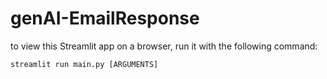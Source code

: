 # genAI-EmailResponse
to view this Streamlit app on a browser, run it with the following command:

    streamlit run main.py [ARGUMENTS]
